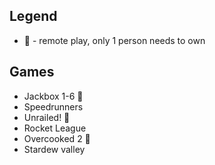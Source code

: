 ## Legend
* 📡 - remote play, only 1 person needs to own


## Games
* Jackbox 1-6 📡
* Speedrunners
* Unrailed! 📡
* Rocket League
* Overcooked 2 📡
* Stardew valley
